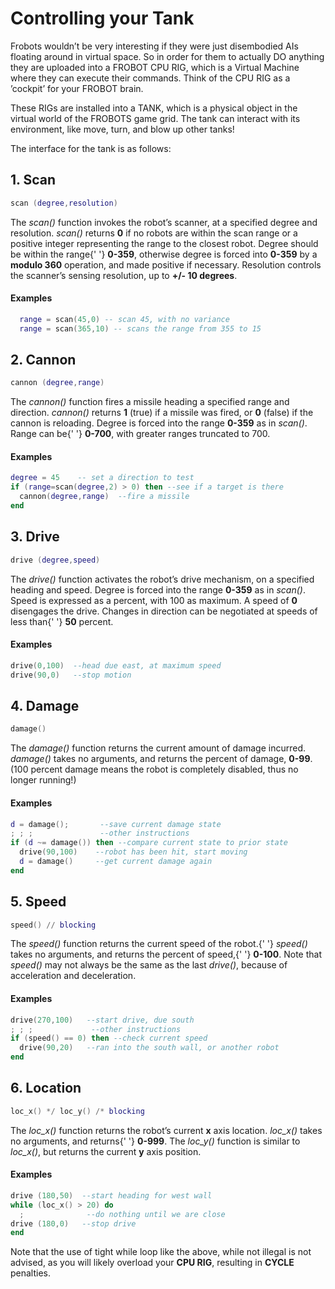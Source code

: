
# Controlling your Tank

Frobots wouldn&rsquo;t be very interesting if they were just disembodied AIs floating around in virtual space. So in order for them to actually DO anything they are uploaded into a FROBOT CPU RIG, which is a Virtual Machine where they can execute their commands. Think of the CPU RIG as a &rsquo;cockpit&rsquo; for your FROBOT brain.

These RIGs are installed into a TANK, which is a physical object in the virtual world of the FROBOTS game grid. The tank can interact with its environment, like move, turn, and blow up other tanks!

The interface for the tank is as follows:

## 1. Scan

```lua
scan (degree,resolution)
```

The *scan()* function invokes the robot&rsquo;s scanner, at a specified degree and resolution. *scan()* returns **0** if no robots are within the scan range or a positive integer representing the range to the closest robot. Degree should be within the range{' '} **0-359**, otherwise degree is forced into **0-359** by a **modulo 360** operation, and made positive if necessary. Resolution controls the scanner&rsquo;s sensing resolution, up to **+/- 10 degrees**.

#### Examples

  ```lua
    range = scan(45,0) -- scan 45, with no variance
    range = scan(365,10) -- scans the range from 355 to 15
  ```

## 2. Cannon

```lua
cannon (degree,range)
```

The *cannon()* function fires a missile heading a specified range and direction. *cannon()* returns **1** (true) if a missile was fired, or **0** (false) if the cannon is reloading. Degree is forced into the range **0-359** as in *scan()*. Range can be{' '} **0-700**, with greater ranges truncated to 700.

#### Examples

  ```lua
  degree = 45    -- set a direction to test
  if (range=scan(degree,2) > 0) then --see if a target is there
    cannon(degree,range)  --fire a missile
  end
  ```

## 3. Drive

```lua
drive (degree,speed)
```

The *drive()* function activates the robot&rsquo;s drive mechanism, on a specified heading and speed. Degree is forced into the range **0-359** as in *scan()*. Speed is expressed as a percent, with 100 as maximum. A speed of **0** disengages the drive. Changes in direction can be negotiated at speeds of less than{' '} **50** percent.

#### Examples

  ```lua
  drive(0,100)  --head due east, at maximum speed
  drive(90,0)   --stop motion
  ```

## 4. Damage

```lua
damage()
```

The *damage()* function returns the current amount of damage incurred. *damage()* takes no arguments, and returns the percent of damage, **0-99**. (100 percent damage means the robot is completely disabled, thus no longer running!)

#### Examples

  ```lua
  d = damage();       --save current damage state
  ; ; ;               --other instructions
  if (d ~= damage()) then --compare current state to prior state
    drive(90,100)    --robot has been hit, start moving
    d = damage()     --get current damage again
  end
  ```

## 5. Speed

```lua
speed() // blocking
```

The *speed()* function returns the current speed of the robot.{' '} *speed()* takes no arguments, and returns the percent of speed,{' '} **0-100**. Note that *speed()* may not always be the same as the last *drive()*, because of acceleration and deceleration.

#### Examples

  ```lua
  drive(270,100)   --start drive, due south
  ; ; ;             --other instructions
  if (speed() == 0) then --check current speed
    drive(90,20)   --ran into the south wall, or another robot
  end
  ```

## 6. Location

```lua
loc_x() */ loc_y() /* blocking
```

The *loc_x()* function returns the robot&rsquo;s current **x** axis location. *loc_x()* takes no arguments, and returns{' '} **0-999**. The *loc_y()* function is similar to *loc_x()*, but returns the current **y** axis position.

#### Examples

  ```lua
  drive (180,50)  --start heading for west wall
  while (loc_x() > 20) do
    ;              --do nothing until we are close
  drive (180,0)   --stop drive
  end
  ```

 Note that the use of tight while loop like the above, while not illegal is not advised, as you will likely overload your **CPU RIG**, resulting in **CYCLE** penalties.
